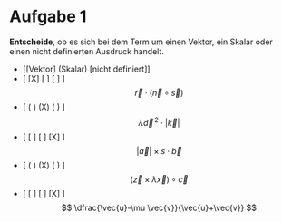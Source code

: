 <!--
version:  0.0.1

language: de

@style
main > *:not(:last-child) {
  margin-bottom: 3rem;
}

input {
    text-align: center;
}

.flex-container {
    display: flex;
    flex-wrap: wrap;
    align-items: stretch;
    gap: 20px;
}

.flex-child {
    flex: 1;
    min-width: 350px;
    margin-right: 20px;
}

@media (max-width: 400px) {
    .flex-child {
        flex: 100%;
        margin-right: 0;
    }
}
@end

formula: \carry   \textcolor{red}{\scriptsize #1}
formula: \digit   \rlap{\carry{#1}}\phantom{#2}#2
formula: \permil  \text{‰}

import: https://raw.githubusercontent.com/liaTemplates/algebrite/master/README.md
import: https://raw.githubusercontent.com/LiaTemplates/Tikz-Jax/main/README.md

script: https://cdn.jsdelivr.net/gh/LiaTemplates/Tikz-Jax@main/dist/index.js

@round
<script>
  let value = `@input`;
  if (value.startsWith("@")) {
    ""
  } else {
    value = JSON.parse(value);
    value = value[0]
    value = value.replace(/,/g, ".");
    value = parseFloat(value);
    value = Math.round(value * Math.pow(10,@1)) / Math.pow(10,@1);
    value == @0
  }
</script>
@end

tags: Vektoren, Algebra, sehr leicht

-->




# Aufgabe 1


**Entscheide**, ob es sich bei dem Term um einen Vektor, ein Skalar oder einen nicht definierten Ausdruck handelt.
<br>

- [[Vektor]       (Skalar)    [nicht definiert]]
- [    [X]           [ ]             [ ]     ]  $$ \vec{r} \cdot \left( \vec{n} \circ \vec{s}\right) $$
- [    ( )           (X)             ( )     ]  $$ \lambda{\vec{d}}^{\,2} \cdot \left|\vec{k}\right| $$
- [    [ ]           [ ]             [X]     ]  $$ \left|\vec{a}\right| \times s \cdot \vec{b} $$
- [    ( )           (X)             ( )     ]  $$ \left( \vec{z} \times \lambda\vec{x}\right) \circ \vec{c} $$
- [    [ ]           [ ]             [X]     ]  $$ \dfrac{\vec{u}-\mu \vec{v}}{\vec{u}+\vec{v}} $$

